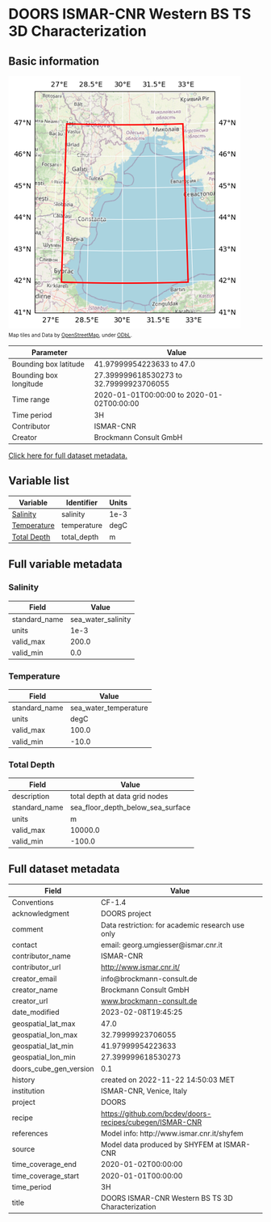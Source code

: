 # DOORS ISMAR-CNR Western BS TS 3D Characterization

## Basic information

![Bounding box map](west2018_01_01_2020_reg_ts_0.01.png)<br>
<span style="font-size: x-small">Map tiles and Data by <a href="http://openstreetmap.org">OpenStreetMap</a>, under <a href="http://www.openstreetmap.org/copyright">ODbL</a>.</span>

| Parameter | Value |
| ---- | ---- |
| Bounding box latitude | 41.97999954223633 to 47.0 |
| Bounding box longitude | 27.399999618530273 to 32.79999923706055 |
| Time range | 2020-01-01T00:00:00 to 2020-01-02T00:00:00 |
| Time period | 3H |
| Contributor | ISMAR-CNR |
| Creator | Brockmann Consult GmbH |

[Click here for full dataset metadata.](#full-metadata)

## Variable list

| Variable                     | Identifier | Units |
|------------------------------| ---- | ---- |
| [Salinity](#salinity)        | salinity | 1e\-3 |
| [Temperature](#temperature)  | temperature | degC |
| [Total Depth](#total\_depth) | total\_depth | m |

## Full variable metadata

### <a name="salinity"></a>Salinity

| Field | Value |
| ---- | ---- |
| standard\_name | sea\_water\_salinity |
| units | 1e\-3 |
| valid\_max | 200.0 |
| valid\_min | 0.0 |

### <a name="temperature"></a>Temperature

| Field | Value |
| ---- | ---- |
| standard\_name | sea\_water\_temperature |
| units | degC |
| valid\_max | 100.0 |
| valid\_min | -10.0 |

### <a name="total_depth"></a>Total Depth

| Field | Value |
| ---- | ---- |
| description | total depth at data grid nodes |
| standard\_name | sea\_floor\_depth\_below\_sea\_surface |
| units | m |
| valid\_max | 10000.0 |
| valid\_min | -100.0 |

## <a name="full-metadata"></a>Full dataset metadata

| Field | Value |
| ---- | ---- |
| Conventions | CF\-1\.4 |
| acknowledgment | DOORS project |
| comment | Data restriction: for academic research use only |
| contact | email: georg\.umgiesser@ismar\.cnr\.it |
| contributor\_name | ISMAR\-CNR |
| contributor\_url | [http://www\.ismar\.cnr\.it/](http://www.ismar.cnr.it/) |
| creator\_email | info@brockmann\-consult\.de |
| creator\_name | Brockmann Consult GmbH |
| creator\_url | [www\.brockmann\-consult\.de](http://www.brockmann-consult.de) |
| date\_modified | 2023\-02\-08T19:45:25 |
| geospatial\_lat\_max | 47.0 |
| geospatial\_lon\_max | 32.79999923706055 |
| geospatial\_lat\_min | 41.97999954223633 |
| geospatial\_lon\_min | 27.399999618530273 |
| doors\_cube\_gen\_version | 0\.1 |
| history | created on 2022\-11\-22 14:50:03 MET |
| institution | ISMAR\-CNR, Venice, Italy |
| project | DOORS |
| recipe | [https://github\.com/bcdev/doors\-recipes/cubegen/ISMAR\-CNR](https://github.com/bcdev/doors-recipes/cubegen/ISMAR-CNR) |
| references | Model info: http://www\.ismar\.cnr\.it/shyfem |
| source | Model data produced by SHYFEM at ISMAR\-CNR |
| time\_coverage\_end | 2020\-01\-02T00:00:00 |
| time\_coverage\_start | 2020\-01\-01T00:00:00 |
| time\_period | 3H |
| title | DOORS ISMAR\-CNR Western BS TS 3D Characterization |

